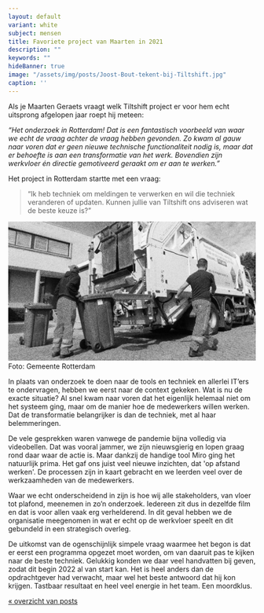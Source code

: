 ```yaml
---
layout: default
variant: white
subject: mensen
title: Favoriete project van Maarten in 2021
description: ""
keywords: ""
hideBanner: true
image: "/assets/img/posts/Joost-Bout-tekent-bij-Tiltshift.jpg"
caption: ''
---
```

Als je Maarten Geraets vraagt welk Tiltshift project er voor hem echt uitsprong afgelopen jaar roept hij meteen:

_“Het onderzoek in Rotterdam! Dat is een fantastisch voorbeeld van waar we echt de vraag achter de vraag hebben gevonden. Zo kwam al gauw naar voren dat er geen nieuwe technische functionaliteit nodig is, maar dat er behoefte is aan een transformatie van het werk. Bovendien zijn werkvloer én directie gemotiveerd geraakt om er aan te werken.”_

Het project in Rotterdam startte met een vraag:

> “Ik heb techniek om meldingen te verwerken en wil die techniek veranderen of updaten. Kunnen jullie van Tiltshift ons adviseren wat de beste keuze is?”

<div class="article-image">
    <img src="/assets/img/posts/Programma-opzetten-Meldingen-Rotterdam-vervanging-msb.jpg">
    <div class="caption">Foto: Gemeente Rotterdam</div>
</div>

In plaats van onderzoek te doen naar de tools en techniek en allerlei IT’ers te ondervragen, hebben we eerst naar de context gekeken. Wat is nu de exacte situatie? Al snel kwam naar voren dat het eigenlijk helemaal niet om het systeem ging, maar om de manier hoe de medewerkers willen werken. Dat de transformatie belangrijker is dan de techniek, met al haar belemmeringen.

De vele gesprekken waren vanwege de pandemie bijna volledig via videobellen. Dat was vooral jammer, we zijn nieuwsgierig en lopen graag rond daar waar de actie is. Maar dankzij de handige tool Miro ging het natuurlijk prima. Het gaf ons juist veel nieuwe inzichten, dat 'op afstand werken'. De processen zijn in kaart gebracht en we leerden veel over de werkzaamheden van de medewerkers.  

Waar we echt onderscheidend in zijn is hoe wij alle stakeholders, van vloer tot plafond, meenemen in zo’n onderzoek. Iedereen zit dus in dezelfde film en dat is voor allen vaak erg verhelderend. In dit geval hebben we de organisatie meegenomen in wat er echt op de werkvloer speelt en dit gebundeld in een strategisch overleg.

De uitkomst van de ogenschijnlijk simpele vraag waarmee het begon is dat er eerst een programma opgezet moet worden, om van daaruit pas te kijken naar de beste techniek. Gelukkig konden we daar veel handvatten bij geven, zodat dit begin 2022 al van start kan. Het is heel anders dan de opdrachtgever had verwacht, maar wel het beste antwoord dat hij kon krijgen. Tastbaar resultaat en heel veel energie in het team. Een moordklus.

[« overzicht van posts](/posts/)
